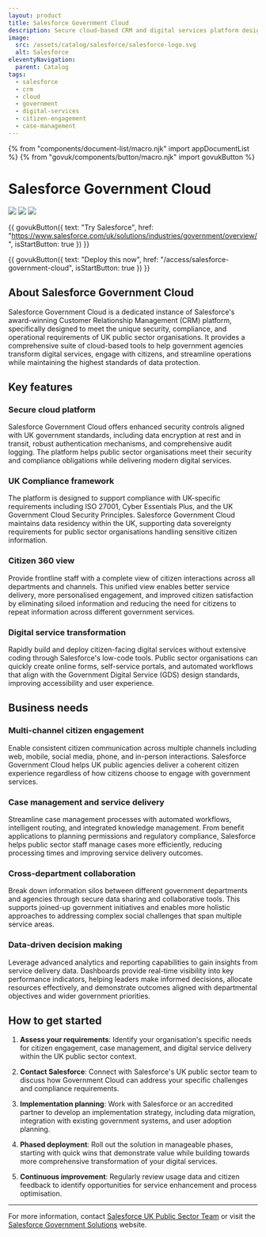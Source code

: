 ```yaml
---
layout: product
title: Salesforce Government Cloud
description: Secure cloud-based CRM and digital services platform designed specifically for UK public sector organisations with high compliance and security requirements
image:
  src: /assets/catalog/salesforce/salesforce-logo.svg
  alt: Salesforce
eleventyNavigation:
  parent: Catalog
tags:
  - salesforce
  - crm
  - cloud
  - government
  - digital-services
  - citizen-engagement
  - case-management
---
```


{% from "components/document-list/macro.njk" import appDocumentList %}
{% from "govuk/components/button/macro.njk" import govukButton %}

# Salesforce Government Cloud

![](https://img.shields.io/badge/provider-salesforce-blue)
![](https://img.shields.io/badge/owner-private_sector-orange)
![](https://img.shields.io/badge/access-NDX_OIDC-green)

{{ govukButton({
  text: "Try Salesforce",
  href: "https://www.salesforce.com/uk/solutions/industries/government/overview/",
  isStartButton: true
}) }}
</br>

{{ govukButton({
  text: "Deploy this now",
  href: "/access/salesforce-government-cloud",
  isStartButton: true
}) }}

## About Salesforce Government Cloud

Salesforce Government Cloud is a dedicated instance of Salesforce's award-winning Customer Relationship Management (CRM) platform, specifically designed to meet the unique security, compliance, and operational requirements of UK public sector organisations. It provides a comprehensive suite of cloud-based tools to help government agencies transform digital services, engage with citizens, and streamline operations while maintaining the highest standards of data protection.

## Key features

### Secure cloud platform

Salesforce Government Cloud offers enhanced security controls aligned with UK government standards, including data encryption at rest and in transit, robust authentication mechanisms, and comprehensive audit logging. The platform helps public sector organisations meet their security and compliance obligations while delivering modern digital services.

### UK Compliance framework

The platform is designed to support compliance with UK-specific requirements including ISO 27001, Cyber Essentials Plus, and the UK Government Cloud Security Principles. Salesforce Government Cloud maintains data residency within the UK, supporting data sovereignty requirements for public sector organisations handling sensitive citizen information.

### Citizen 360 view

Provide frontline staff with a complete view of citizen interactions across all departments and channels. This unified view enables better service delivery, more personalised engagement, and improved citizen satisfaction by eliminating siloed information and reducing the need for citizens to repeat information across different government services.

### Digital service transformation

Rapidly build and deploy citizen-facing digital services without extensive coding through Salesforce's low-code tools. Public sector organisations can quickly create online forms, self-service portals, and automated workflows that align with the Government Digital Service (GDS) design standards, improving accessibility and user experience.

## Business needs

### Multi-channel citizen engagement

Enable consistent citizen communication across multiple channels including web, mobile, social media, phone, and in-person interactions. Salesforce Government Cloud helps UK public agencies deliver a coherent citizen experience regardless of how citizens choose to engage with government services.

### Case management and service delivery

Streamline case management processes with automated workflows, intelligent routing, and integrated knowledge management. From benefit applications to planning permissions and regulatory compliance, Salesforce helps public sector staff manage cases more efficiently, reducing processing times and improving service delivery outcomes.

### Cross-department collaboration

Break down information silos between different government departments and agencies through secure data sharing and collaborative tools. This supports joined-up government initiatives and enables more holistic approaches to addressing complex social challenges that span multiple service areas.

### Data-driven decision making

Leverage advanced analytics and reporting capabilities to gain insights from service delivery data. Dashboards provide real-time visibility into key performance indicators, helping leaders make informed decisions, allocate resources effectively, and demonstrate outcomes aligned with departmental objectives and wider government priorities.

## How to get started

1. **Assess your requirements**: Identify your organisation's specific needs for citizen engagement, case management, and digital service delivery within the UK public sector context.

2. **Contact Salesforce**: Connect with Salesforce's UK public sector team to discuss how Government Cloud can address your specific challenges and compliance requirements.

3. **Implementation planning**: Work with Salesforce or an accredited partner to develop an implementation strategy, including data migration, integration with existing government systems, and user adoption planning.

4. **Phased deployment**: Roll out the solution in manageable phases, starting with quick wins that demonstrate value while building towards more comprehensive transformation of your digital services.

5. **Continuous improvement**: Regularly review usage data and citizen feedback to identify opportunities for service enhancement and process optimisation.

---

For more information, contact [Salesforce UK Public Sector Team](https://www.salesforce.com/uk/solutions/industries/government/contact-us/) or visit the [Salesforce Government Solutions](https://www.salesforce.com/uk/solutions/industries/government/overview/) website.

